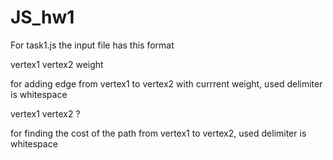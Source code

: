 # JS_hw1

For task1.js the input file has this format

vertex1 vertex2 weight

for adding edge from vertex1 to vertex2 with currrent weight, used delimiter is whitespace

vertex1 vertex2 ?

for finding the cost of the path from vertex1 to vertex2, used delimiter is whitespace

